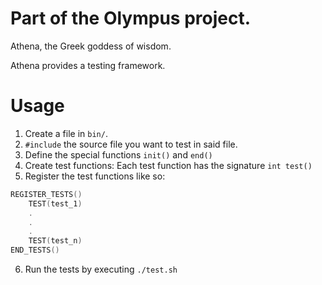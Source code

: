 Part of the Olympus project.
============================

Athena, the Greek goddess of wisdom.

Athena provides a testing framework.

Usage
=====
1. Create a file in `bin/`.
2. `#include` the source file you want to test in said file.
3. Define the special functions `init()` and `end()`
4. Create test functions: Each test function has the signature `int test()`
5. Register the test functions like so:
```c
REGISTER_TESTS()
    TEST(test_1)
    .
    .
    .
    TEST(test_n)
END_TESTS()
```
6. Run the tests by executing `./test.sh`